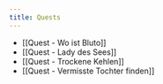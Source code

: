 ```yaml
---
title: Quests
---
```


* [[Quest - Wo ist Bluto]]
* [[Quest - Lady des Sees]]
* [[Quest - Trockene Kehlen]]
* [[Quest - Vermisste Tochter finden]]